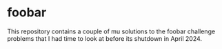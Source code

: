 # foobar

This repository contains a couple of mu solutions to the foobar challenge problems that I had time to look at before its shutdown in April 2024.
